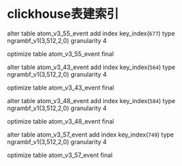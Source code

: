 # clickhouse表建索引

alter table atom_v3_55_event add index key_index(`677`) type ngrambf_v1(3,512,2,0) granularity 4

optimize  table atom_v3_55_event  final

alter table atom_v3_43_event add index key_index(`564`) type ngrambf_v1(3,512,2,0) granularity 4

optimize  table atom_v3_43_event  final


alter table atom_v3_48_event add index key_index(`584`) type ngrambf_v1(3,512,2,0) granularity 4

optimize  table atom_v3_48_event  final

alter table atom_v3_57_event add index key_index(`749`) type ngrambf_v1(3,512,2,0) granularity 4

optimize  table atom_v3_57_event  final
